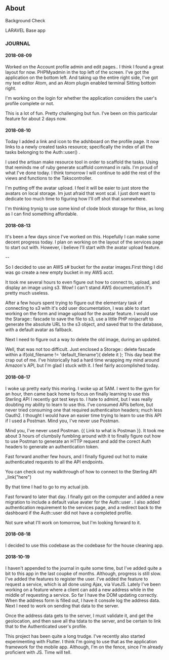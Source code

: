 
## About

Background Check


LARAVEL Base app





### JOURNAL

#### 2018-08-09

Worked on the Account profile admin and edit pages.. I think I found a great layout for now. PHPMyadmin in the top left of the screen. I've got the application on the bottom left. And taking up the entire right side, I've got my text editor Atom, and an Atom plugin enabled terminal Sitting bottom right.

I'm working on the login for whether the application considers the user's profile complete or not.

This is a lot of fun. Pretty challenging but fun. I've been on this particular feature for about 2 days now.


#### 2018-08-10

Today I added a link and icon to the adshboard on the profile page. It now links
to a newly created tasks resource; specifically the index of all the tasks
belonging to the Auth::user() .

I used the artisan make resource tool in order to scaffold the tasks. Using
that reminds me of ruby generate scaffold command in rails. I'm proud of what
I've done today. I think tomorrow I will continue to add the rest of the views
and functions to the Takscontroller.

I'm putting off the avatar upload. I feel it will be eaier to just store the
avatars on local storage. Im just afraid that wont scal. I just dont want  to
dedicate too  much time to figuring how I'll off shot that somewhere.

I'm thinking trynig to use some kind of clode block storage for thise, as
long as I can find something affordable.


#### 2018-08-13

It's been a few days since I've worked on this. Hopefully I can make some
decent progress today. I plan on working on the layout of the services page to
start out with. However, i believe I'll start with the avatar upload feature.

--

So I decided to use an AWS s# bucket for the avatar images.First thing I did was
go create a new empty bucket in my AWS acct.

It took me several hours to even figure out how to connect to, upload, and
display an image  using s3. Wow! I can't stand AWS documentation.It's pretty
much useless.

After a few hours spent trying to figure out the elementary task of connecting to
s3 with it's odd user documentation, I was able to start working on the form and
image upload for the avatar feature. I would use the Starage:: fascade to save
the file to s3, use a little PHP ninjacraft to generate the absolute URL to the
s3 object, and saved that to the database, with a default avatar as fallback.

Next I need to figure out a way to delete the old image, during an updated.

Well, that was not too difficult. Just enclosed a Storage:: delete fascade within
a if(old_filename != 'default_filename'){ delete it }; This day beat the crap out
of me. I've historically had a hard time wrapping my mind around Amazon's API,
but I'm glad I stuck with it. I feel fairly accomplished today.




#### 2018-08-17

I woke up pretty early this moring. I woke up at 5AM. I went to the gym for an
hour, then came back home to focus on finally learning to use this Sterling API
I recently got test keys to. I hate to admint, but I was really doubting my ability
to learn to use this. I've consumed APIs before, but never tried consuming one
that required authenticaiton headers; much less Oauth2. I thought I would have
an easier time trying to learn to use this API if I used a Postman. Mind you,
I've never use Postman.

Mind you, I've never used Postman. {{ Link to what is Postman }}. It took me
about 3 hours of clumbsily fumbling around with it to finally figure out how
to use Postman to generate an HTTP request and add the corect Auth headers to
generate an authentication token.

Fast forward another few hours, and I finally figured out hot to make
authenticated requests to all the API endpoints.

You can check out my walkthrough of how to connect to the Sterling API _link("here")

By that time I had to go to my actual job.

Fast forward to later that day. I finally got on the computer and added a new
migration to include a default value avater for the Auth::user . I also added
authentication requirement to the services page, and a redirect back to the
dashboard if the Auth::user did not have a completed profile.

Not sure what I'll work on tomorrow, but I'm looking forward to it.

#### 2018-08-18


I decided to use this codebase as the codebase for the house cleaning app.

#### 2018-10-19

I haven't appended to the journal in quite some time, but I've added quite a bit
to this app in the last coupke of months. Although, progress is still slow. I've
added the features to register the user. I've added the feature to request a service,
which is all done using Ajax, via VueJS. Lately I've been working on a feature where
a client can add a new address while in the middle of requesting a service. So far I
have the DOM updating correctly. When the address form is filled out, I have it
console log the address data. Next I need to work on sending that data to the server.

Once the address data gets to the server, I must validate it, and get the geolocation,
and then save all tha tdata to the server, and be certain to link that to the
Authenticated user's profile.

This project has been quite a long trudge. I've recently also started experimenting
with Flutter. I think I'm going to use that as the application framework for the
mobile app. Although, I'm on the fence, since I'm already proficient with JS. Time
will tell.  
